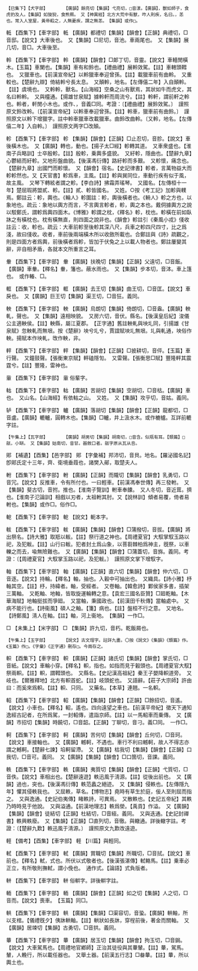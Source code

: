 <!-- { "loadSidebar": true } -->
	【巳集下】【犬字部】		【廣韻】餘亮切【集韻】弋亮切，□音漾。【廣韻】，獸如師子，食虎豹及人。【集韻】如狻猊，食熊羆。　又【神異經】北方大荒中有獸，咋人則疾，名曰。，恙也。常入人室屋，黃帝殺之，人無憂疾，謂之無恙。　【集韻】或作□。

軧	【酉集下】【車字部】	軧	【廣韻】都禮切【集韻】【韻會】【正韻】典禮切，□音邸。【說文】大車後也。　又【集韻】□尼切，音池。車兩尾也。　又【集韻】展几切，音□。大車後至。

軨	【酉集下】【車字部】	軨	【廣韻】【韻會】□郞丁切，音靈。【說文】車轖閒橫木。【玉篇】車闌也。【集韻】車有和鈴也。【禮曲禮】展軨效駕。【註】車轄頭轊也。　又獵車也。【前漢宣帝紀】以軨獵車奉迎曾孫。【註】載獵車前有曲軨。　又重較也。【楚辭九辯】倚結軨兮長太息。　又顛軨，地名。【左傳僖二年】入自顛軨。【註】虞境也。　又軨軨，獸名。【山海經】空桑之山有獸焉，其狀如牛而虎文，其名曰軨軨。　又與欞通。【揚雄甘泉賦】據軨軒而周流兮。【註】軨軒，謂前軒之軨也。軨者，軒閒小木也。或作、，音義□同。考證：〔【禮曲禮】展鈴效駕。〕　謹照原文鈴改軨。〔【前漢宣帝紀】以軨車奉迎曾孫。【註】軨車，獵車前有曲鈴。〕　謹照原文以軨下增獵字。註中軨車獵車改載獵車。曲鈴改曲軨。〔又軨，地名。【左傳僖二年】入自軨。〕　謹照原文两字□改顛。 

軫	【酉集下】【車字部】	軫	【集韻】【韻會】【正韻】□止忍切，音胗。【說文】車後橫木也。　又【廣韻】轉也，動也。【揚子太□經】軫轉其道。　又車衆盛也。【淮南子兵略訓】士卒殷軫。【註】殷軫，乗輿多盛貌。　又紆軫，隱曲也。【楚辭九章】心鬱結而紆軫。又地形盤曲貌。【後漢馮衍傳】路紆軫而多艱。　又軫懷，痛念也。【楚辭九章】出國門而軫懷。　又【韻會】宿名。【史記律書】軫者，言萬物益大而軫軫然也。又【天官書】軫爲車，主風。【註】軫與巽同位，車動行疾有似于風，故主風。　又琴下轉絃者謂之軫。【李白詩】拂霜弄瑤琴。　又國名。【左傳桓十一年】楚屈瑕將盟貳、軫。【註】貳、軫皆國名。　又姓。○按《考工記》加軫與轐焉。鄭註云：軫，輿也。《輪人》軫圍註：軫，輿後橫者也。《輈人》軫之方也，以象地也。疏云：象地以輿方而言，不言輿言軫者，軫，輿之本也。戴侗據輿方之說以駁鄭氏，謂軫爲輿四面木。《博雅》軫謂之枕，《釋名》軫，枕也。軫橫在前如臥牀之有橫枕也。枕有橫無直，則四面之說非也。《韻會》軫註引《秦風小戎》俴收註云：收，軫也。疏云：大車前軫至後軫其深八尺，兵車之軫四尺四寸，比之爲淺，故曰俴收。收者，車前後兩端橫木所以收斂所載也。合鄭註與《詩》疏觀之，則是四面方者爲輿，前後橫者爲軫，皆加于伏兔之上以載人物者也。鄭註屢變其辭，非自相矛盾，各就本文所重言之耳。

軬	【酉集下】【車字部】	軬	【廣韻】扶晚切【集韻】【正韻】父遠切，□音飯。【廣韻】車軬。【釋名】軬，籓也。蔽水雨也。　又【集韻】步本切，音泍。車上篷也。　或作輽、□。

軭	【酉集下】【車字部】	軭	【廣韻】去王切【集韻】曲王切，□音匡。【說文】車戾也。　又【廣韻】巨王切【集韻】渠王切，□音狂。義同。

軮	【酉集下】【車字部】	軮	【廣韻】烏朗切【集韻】倚朗切，□音盎。【廣韻】軮軋，聲也。　又【集韻】遠相映貌。　又房六切，音伏。縣名。【後漢皇后紀】浚儀公主適軮侯。【註】軮縣，屬江夏郡。　【正字通】舊註軮軋與坱圠同，引揚雄《甘泉賦》忽軮軋而無垠。按《楚辭》坱兮圠兮，賈誼賦坱圠無垠。圠與軋通，坱俗作軮。揚賦本作坱軋，攺作軮，非。

軯	【酉集下】【車字部】	軯	【集韻】【韻會】【正韻】□披耕切，音伻。【玉篇】車行聲。　又鐘鼓聲。【張衡東京賦】軯磕隱訇。　又雷聲。【張衡思□賦】豐隆軯其震霆兮。【註】豐隆，雷神也。

軰	【酉集下】【車字部】	軰	俗輩字。

軲	【酉集下】【車字部】	軲	【廣韻】苦胡切【集韻】空胡切，□音枯。【廣韻】車也。　又山名。【山海經】有依軲之山。　又姓。　又【集韻】攻乎切，音姑。義同。

轳	【酉集下】【車字部】	轤	【廣韻】落胡切【集韻】【韻會】【正韻】龍都切，□音盧。【廣韻】轆轤，圓轉木也。【集韻】□轤，井上汲水木。或作樚櫨。互詳前轆字註。

	【午集上】【瓦字部】		【廣韻】胡男切【集韻】胡南切，□音含。似甁有耳。【類篇】□瓿，小缾。　又【集韻】姑南切，音甘。器斂口者。瓿字原从瓦从咅。

郥	【補遺】【酉集】【邑字部】	郥	【字彙補】邦沛切，音貝。地名。【羅泌國名記】卽郥氏定十三年，齊、衛境垂葭也，諸樊入鄖，取楚夫人。

軵	【酉集下】【車字部】	軵	【廣韻】【正韻】而隴切【集韻】【韻會】乳勇切，□音冗。【說文】反推車，令有所付也。一曰輕車。【前漢馮奉世傳】再三發軵。　又【集韻】斐古切，音拊。推也。【淮南子覽訓】軵車奉饢。　又人冬切，音近茸。擠也。【淮南子氾論訓】相戲以刃者，太祖軵其肘。又【說林訓】傾者易覆，倚者易軵也。【集韻】或作□。俗作□。

軶	【酉集下】【車字部】	軶	【說文】軛本字。

軷	【酉集下】【車字部】	軷	【廣韻】【集韻】【韻會】□蒲撥切，音拔。【廣韻】將出祭名。【詩大雅】取羝以軷。【註】祭行道之神也。【周禮夏官】大馭掌馭玉路以祀，及犯軷。【註】山行曰軷。犯者封土爲山象，以菩芻棘柏爲神主，旣祭，以車轢之而去，喩無險難也。　又【廣韻】【集韻】【韻會】□蒲蓋切，音旆。義同。考證：〔【周禮夏官】大馭掌玉路以祀，及犯軷。〕　謹照原文掌下增馭字。 

軸	【酉集下】【車字部】	軸	【廣韻】【正韻】直六切【集韻】【韻會】仲六切，□音逐。【說文】持輪。【釋名】軸，抽也。入轂中可抽出也。　又織具。【詩小雅】杼軸其空。【註】杼，持緯者。軸，受經者。　又卷軸。【韓愈詩】鄴侯家多書，插架三萬軸。　又乾軸、地軸，皆取旋運輪轉之意。【袁宏三國名臣贊】□廻乾軸。【木華海賦】地軸挺拔而爭廻。　又當軸，秉國政也。【前漢田千秋傳】當軸處中。　又病不能行也。【詩衞風】碩人之軸。【箋】病也。【註】盤桓不行之意。　又地名。【詩鄭風】淸人在軸。【註】軸，河上衞地。　【集韻】一作□。

□	【未集上】【米字部】	□	【集韻】許九切，音朽。乾飯屑也。

	【午集上】【玉字部】		【說文】古文瑁字。註詳九畫。〇按《說文》《集韻》《類篇》作。《玉篇》作□。《字彙》《正字通》刪存□。今兩存之。

軹	【酉集下】【車字部】	軹	【廣韻】【正韻】諸氏切【集韻】【韻會】掌氏切，□音紙。【說文】車輪小穿。【釋名】軹，指也。如指而見于轂頭也。【周禮夏官大馭】祭兩軹。【註】軹，謂轊頭也。　又縣名。【史記漢高祖紀】秦王子嬰降軹道旁。　又岐也。【爾雅釋地】北方有軹首蛇。【註】岐頭蛇也。　又語辭。【莊子大宗師】許由曰：而奚來爲軹。【註】軹、只同。　又藥名。【本草】連翹。一名軹。

軺	【酉集下】【車字部】	軺	【廣韻】【集韻】【韻會】【正韻】□餘招切，音遙。【說文】小車也。【釋名】軺，遙也。四向遠望之車也。【前漢平帝紀】徵天下通知逸經古記者，在所爲駕，一封軺傳，遣詣京師。【註】以一馬軺車而乗傳。　又【廣韻】市招切【集韻】時饒切，□音韶。【正韻】丁聊切，音刁。義□同。　一作□。

軻	【酉集下】【車字部】	軻	【廣韻】苦何切【集韻】【韻會】丘何切，□音珂。【說文】車接軸也。　又【廣韻】轗軻，不遇也。車行不利曰轗軻，故人不得志亦謂之轗軻。【楚辭七諫】埳軻留滯。　又【廣韻】枯我切【集韻】【韻會】【正韻】口我切，□音可。義同。　又【廣韻】【集韻】【韻會】□口箇切，音課。義同。

軼	【酉集下】【車字部】	軼	【廣韻】夷質切【集韻】【韻會】【正韻】弋質切，□音佚。【說文】車相出也。【楚辭遠遊】軼迅風于淸源。【註】從後出前也。　又【廣韻】過也，突也。【後漢馮衍傳】軼范蠡之絕迹。　又【集韻】侵軼也。【左傳隱九年】懼其侵軼我也。　又屈軼，草名。【博物志】堯時有草生於庭，佞人至則屈而指之。　又與逸通。【史記伯夷傳】睹軼詩，可異焉。　又散軼也。【史記五帝紀】其軼乃時時見于他說。　又與溢通。【前漢地理志】軼爲滎。【禹貢】作溢。　又【廣韻】【集韻】【韻會】徒結切【正韻】杜結切，□音絰。義同。　又與迭通。【史記封禪書】軼興軼廢。　又【集韻】【正韻】□直列切，音徹。與轍通。詳後轍字註。考證：〔【楚辭九歎】軼迅風于淸源。〕　謹照原文九歎改遠遊。 

軽	【備考】【酉集】【車字部】	軽	【川篇】與輕同。

軾	【酉集下】【車字部】	軾	【廣韻】賞職切【集韻】所職切，□音拭。【說文】車前也。【釋名】軾，式也。所伏以式敬者也。【後漢張湛傳】軾輅馬。【註】乗車必正立，有所敬則撫軾，謂小俛也。　通作式。【論語】式負版者。

軿	【酉集下】【車字部】	軿	俗輧字。詳後輧字註。

輀	【酉集下】【車字部】	輀	【廣韻】【韻會】【正韻】如之切【集韻】人之切，□音而。【說文】喪車。　【玉篇】同□。

輁	【酉集下】【車字部】	輁	【廣韻】【集韻】□渠容切，音蛩。【廣韻】輁軸，所以支棺。【儀禮旣夕】侇牀輁軸。【註】輁狀如長牀，穿桯前後，著金而關軸。　又【廣韻】居竦切【集韻】古勇切，□音拱。義同。

輂	【酉集下】【車字部】	輂	【廣韻】居玉切【集韻】【韻會】拘玉切，□音鋦。【說文】大車駕馬也。【周禮地官鄕師】正治其徒役與其輂輦。【註】輂，駕馬。輦，人輓行，所以載任器也。　又舉土器。【前漢五行志】□畚輂。【註】輂，所以輿土也。

